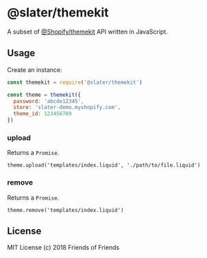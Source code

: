 # @slater/themekit
A subset of [@Shopify/themekit](https://github.com/Shopify/themekit) API written in JavaScript.

## Usage
Create an instance:
```javascript
const themekit = require('@slater/themekit')

const theme = themekit({
  password: 'abcde12345',
  store: 'slater-demo.myshopify.com',
  theme_id: 123456789
})
```
### upload
Returns a `Promise`.
```
theme.upload('templates/index.liquid', './path/to/file.liquid')
```
### remove
Returns a `Promise`.
```
theme.remove('templates/index.liquid')
```

## License
MIT License
(c) 2018 Friends of Friends

